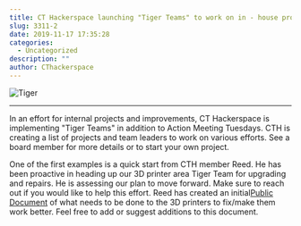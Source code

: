 ```yaml
---
title: CT Hackerspace launching "Tiger Teams" to work on in - house projects.
slug: 3311-2
date: 2019-11-17 17:35:28
categories:
  - Uncategorized
description: ""
author: CThackerspace
---
```



![Tiger](/uploads/2019/11/cropped-tiger-21.jpg)

<hr />

In an effort for internal projects and improvements, CT Hackerspace is implementing "Tiger Teams" in addition to Action Meeting Tuesdays. CTH is creating a list of projects and team leaders to work on various efforts. See a board member for more details or to start your own project.

One of the first examples is a quick start from CTH member Reed. He has been proactive in heading up our 3D printer area Tiger Team for upgrading and repairs. He is assessing our plan to move forward. Make sure to reach out if you would like to help this effort. Reed has created an initial[Public Document](https://drive.google.com/file/d/1Q7ROdoJdrI1M8XOZcYJBjk-xwshE5bOt/view?fbclid=IwAR0a4AL8ymq0eHbMf3U_rg7w137Uikrc1jID1B24OYpmBCixWU8ysm8IW0M) of what needs to be done to the 3D printers to fix/make them work better. Feel free to add or suggest additions to this document.

